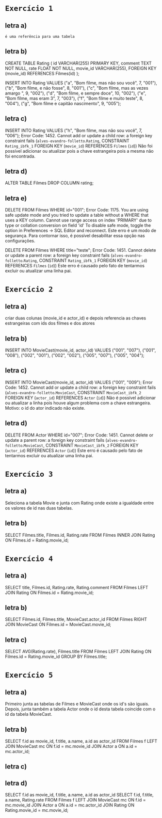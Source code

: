 # `Exercício 1`

## letra a)
	é uma referência para uma tabela

## letra b)
CREATE TABLE Rating (
	id VARCHAR(255) PRIMARY KEY,
  comment TEXT NOT NULL,
	rate FLOAT NOT NULL,
  movie_id VARCHAR(255),
  FOREIGN KEY (movie_id) REFERENCES Filmes(id)
);

INSERT INTO Rating VALUES
("a", "Bom filme, mas não sou você", 7, "001"),
("b", "Bom filme, e não fosse", 8, "001"),
("c", "Bom filme, mas as vezes amargo ", 9, "002"),
("d", "Bom filme, e sempre doce", 10, "002"),
("e", "Bom filme, mas eram 3", 7, "003"),
("f", "Bom filme e muito teste", 8, "004"),
("g", "Bom filme e capitão nascimento", 9, "005");

## letra c)
INSERT INTO Rating VALUES
("h", "Bom filme, mas não sou você", 7, "006");
Error Code: 1452. Cannot add or update a child row: a foreign key constraint fails (`alves-evandro-folletto`.`Rating`, CONSTRAINT `Rating_ibfk_1` FOREIGN KEY (`movie_id`) REFERENCES `Filmes` (`id`))
Não foi possível adicionar ou atualizar pois a chave estrangeira pois a mesma não foi encontrada.

## letra d)
ALTER TABLE Filmes DROP COLUMN rating;

## letra e)
DELETE FROM Filmes WHERE id="001";
  Error Code: 1175. You are using safe update mode and you tried to update a table without a WHERE that uses a KEY column. Cannot use range access on index 'PRIMARY' due to 
type or collation conversion on field 'id' To disable safe mode, toggle the option in Preferences -> SQL Editor and reconnect.
  Este erro é um modo de segurança. Para contornar isso, é possível desabilitar essa opção nas configurações.

DELETE FROM Filmes WHERE title="teste";
  Error Code: 1451. Cannot delete or update a parent row: a foreign key constraint fails (`alves-evandro-folletto`.`Rating`, CONSTRAINT `Rating_ibfk_1` FOREIGN KEY (`movie_id`) REFERENCES `Filmes` (`id`))
  Este erro é causado pelo fato de tentarmos excluir ou atualizar uma linha pai.

# `Exercício 2`

## letra a)
  criar duas colunas (movie_id e actor_id) e depois referencia as chaves estrangeiras com ids dos filmes e dos atores

## letra b)
INSERT INTO MovieCast(movie_id, actor_id)
VALUES
("001", "007"),
("001", "008"),
("002", "001"),
("002", "002"),
("005", "007"),
("005", "004");
 
## letra c)
INSERT INTO MovieCast(movie_id, actor_id)
VALUES
("001", "009");
  Error Code: 1452. Cannot add or update a child row: a foreign key constraint fails (`alves-evandro-folletto`.`MovieCast`, CONSTRAINT `MovieCast_ibfk_2` FOREIGN KEY (`actor_id`) REFERENCES `Actor` (`id`))
  Não é possível adicionar ou atualizar a linha pois houve algum problema com a chave estrangeira. Motivo: o id do ator indicado não existe.

## letra d)
DELETE FROM Actor WHERE id="007";
  Error Code: 1451. Cannot delete or update a parent row: a foreign key constraint fails (`alves-evandro-folletto`.`MovieCast`, CONSTRAINT `MovieCast_ibfk_2` FOREIGN KEY (`actor_id`) REFERENCES `Actor` (`id`))
  Este erro é causado pelo fato de tentarmos excluir ou atualizar uma linha pai.

# `Exercício 3`

## letra a)
  Seleciona a tabela Movie e junta com Rating onde existe a igualdade entre os valores de id nas duas tabelas.

## letra b)
SELECT Filmes.title, Filmes.id, Rating.rate FROM Filmes 
INNER JOIN Rating ON Filmes.id = Rating.movie_id;

# `Exercício 4`

## letra a)
SELECT title, Filmes.id, Rating.rate, Rating.comment 
FROM Filmes
LEFT JOIN Rating ON Filmes.id = Rating.movie_id;

## letra b)
SELECT Filmes.id, Filmes.title, MovieCast.actor_id 
FROM Filmes
RIGHT JOIN MovieCast ON Filmes.id = MovieCast.movie_id;

## letra c)
SELECT AVG(Rating.rate), Filmes.title
FROM Filmes
LEFT JOIN Rating ON Filmes.id = Rating.movie_id
GROUP BY Filmes.title;

# `Exercício 5`

## letra a)
  Primeiro junta as tabelas de Filmes e MovieCast onde os id's são iguais. Depois, junta também a tabela Actor onde o id desta tabela coincide com o id da tabela MovieCast.

## letra b)
SELECT f.id as movie_id, f.title, a.name, a.id as actor_id
FROM Filmes f
LEFT JOIN MovieCast mc ON f.id = mc.movie_id
JOIN Actor a ON a.id = mc.actor_id;

## letra c)

## letra d)
SELECT f.id as movie_id, f.title, a.name, a.id as actor_id
SELECT f.id, f.title, a.name, Rating.rate
FROM Filmes f
LEFT JOIN MovieCast mc ON f.id = mc.movie_id
JOIN Actor a ON a.id = mc.actor_id
JOIN Rating ON Rating.movie_id = mc.movie_id;